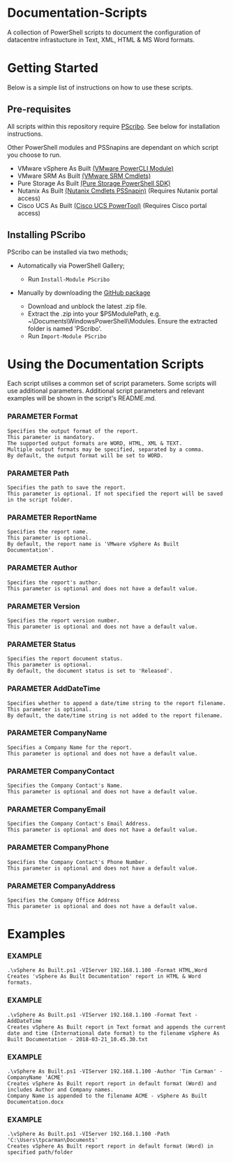 # Documentation-Scripts

A collection of PowerShell scripts to document the configuration of datacentre infrastucture in Text, XML, HTML & MS Word formats.

# Getting Started
Below is a simple list of instructions on how to use these scripts.

## Pre-requisites

All scripts within this repository require [PScribo](https://github.com/iainbrighton/PScribo). See below for installation instructions.

Other PowerShell modules and PSSnapins are dependant on which script you choose to run.

- VMware vSphere As Built [(VMware PowerCLI Module)](https://www.powershellgallery.com/packages/VMware.PowerCLI/10.0.0.7895300)
- VMware SRM As Built [(VMware SRM Cmdlets)](https://github.com/benmeadowcroft/SRM-Cmdlets.git)
- Pure Storage As Built [(Pure Storage PowerShell SDK)](https://www.powershellgallery.com/packages/PureStoragePowerShellSDK/1.7.4.0)
- Nutanix As Built [(Nutanix Cmdlets PSSnapin)](https://portal.nutanix.com) (Requires Nutanix portal access)
- Cisco UCS As Built [(Cisco UCS PowerTool)](https://software.cisco.com/download) (Requires Cisco portal access)

## Installing PScribo
PScribo can be installed via two methods;
- Automatically via PowerShell Gallery;
  - Run ```Install-Module PScribo```

- Manually by downloading the [GitHub package](https://github.com/iainbrighton/PScribo)
  - Download and unblock the latest .zip file.
  - Extract the .zip into your $PSModulePath, e.g. ~\Documents\WindowsPowerShell\Modules.
    Ensure the extracted folder is named 'PScribo'.
  - Run ```Import-Module PScribo```

# Using the Documentation Scripts

Each script utilises a common set of script parameters. Some scripts will use additional parameters. Additional script parameters and relevant examples will be shown in the script's README.md.

### PARAMETER Format
    Specifies the output format of the report.
    This parameter is mandatory.
    The supported output formats are WORD, HTML, XML & TEXT.
    Multiple output formats may be specified, separated by a comma.
    By default, the output format will be set to WORD.

### PARAMETER Path
    Specifies the path to save the report.
    This parameter is optional. If not specified the report will be saved in the script folder.
    
### PARAMETER ReportName
    Specifies the report name.
    This parameter is optional.
    By default, the report name is 'VMware vSphere As Built Documentation'. 

### PARAMETER Author
    Specifies the report's author.
    This parameter is optional and does not have a default value.

### PARAMETER Version
    Specifies the report version number.
    This parameter is optional and does not have a default value.

### PARAMETER Status
    Specifies the report document status.
    This parameter is optional.
    By default, the document status is set to 'Released'.

### PARAMETER AddDateTime
    Specifies whether to append a date/time string to the report filename.
    This parameter is optional. 
    By default, the date/time string is not added to the report filename.

### PARAMETER CompanyName
    Specifies a Company Name for the report.
    This parameter is optional and does not have a default value.

### PARAMETER CompanyContact
    Specifies the Company Contact's Name.
    This parameter is optional and does not have a default value.

### PARAMETER CompanyEmail
    Specifies the Company Contact's Email Address.
    This parameter is optional and does not have a default value.

### PARAMETER CompanyPhone
    Specifies the Company Contact's Phone Number.
    This parameter is optional and does not have a default value.

### PARAMETER CompanyAddress
    Specifies the Company Office Address
    This parameter is optional and does not have a default value.

# Examples

### EXAMPLE
    .\vSphere As Built.ps1 -VIServer 192.168.1.100 -Format HTML,Word
    Creates 'vSphere As Built Documentation' report in HTML & Word formats.
### EXAMPLE
    .\vSphere As Built.ps1 -VIServer 192.168.1.100 -Format Text -AddDateTime
    Creates vSphere As Built report in Text format and appends the current date and time (International date format) to the filename vSphere As Built Documentation - 2018-03-21_10.45.30.txt
### EXAMPLE
    .\vSphere As Built.ps1 -VIServer 192.168.1.100 -Author 'Tim Carman' -CompanyName 'ACME'
    Creates vSphere As Built report report in default format (Word) and includes Author and Company names.
    Company Name is appended to the filename ACME - vSphere As Built Documentation.docx
### EXAMPLE
    .\vSphere As Built.ps1 -VIServer 192.168.1.100 -Path 'C:\Users\tpcarman\Documents'
    Creates vSphere As Built report report in default format (Word) in specified path/folder